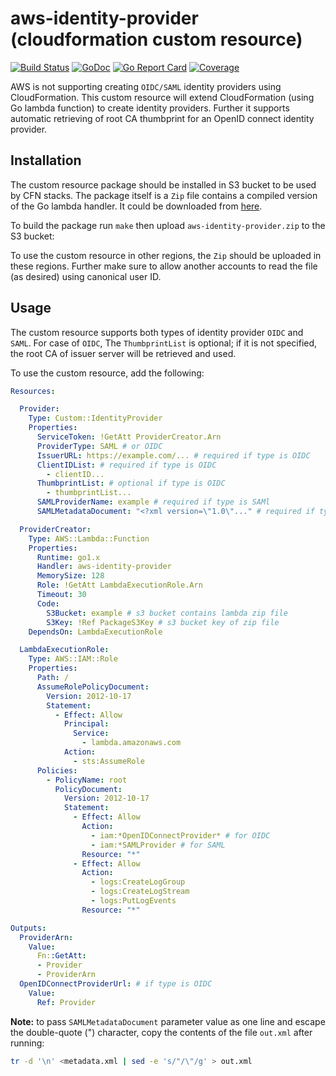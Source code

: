 # aws-identity-provider (cloudformation custom resource)

[![Build Status](https://travis-ci.org/appspero/nelly.svg?branch=master)](https://travis-ci.org/appspero/aws-identity-provider)
[![GoDoc](https://godoc.org/github.com/golang/gddo?status.svg)](http://godoc.org/github.com/appspero/aws-identity-provider)
[![Go Report Card](https://goreportcard.com/badge/github.com/appspero/aws-identity-provider)](https://goreportcard.com/report/github.com/appspero/aws-identity-provider)
[![Coverage](http://gocover.io/_badge/github.com/appspero/aws-identity-provider)](http://gocover.io/github.com/appspero/aws-identity-provider)

AWS is not supporting creating `OIDC/SAML` identity providers using CloudFormation. This custom resource will extend CloudFormation (using Go lambda function) to create identity providers. Further it supports automatic retrieving of root CA thumbprint for an OpenID connect identity provider.

## Installation

The custom resource package should be installed in S3 bucket to be used by CFN stacks. The package itself is a `Zip` file contains a compiled version of the Go lambda handler. It could be downloaded from [here](https://github.com/appspero/aws-identity-provider/releases).

To build the package run `make` then upload `aws-identity-provider.zip` to the S3 bucket:

To use the custom resource in other regions, the `Zip` should be uploaded in these regions. Further make sure to allow another accounts to read the file (as desired) using canonical user ID.

## Usage

The custom resource supports both types of identity provider `OIDC` and `SAML`. For case of `OIDC`, The `ThumbprintList` is optional; if it is not specified, the root CA of issuer server will be retrieved and used.

To use the custom resource, add the following:

```yaml
Resources:

  Provider:
    Type: Custom::IdentityProvider
    Properties:
      ServiceToken: !GetAtt ProviderCreator.Arn
      ProviderType: SAML # or OIDC
      IssuerURL: https://example.com/... # required if type is OIDC
      ClientIDList: # required if type is OIDC
        - clientID... 
      ThumbprintList: # optional if type is OIDC 
        - thumbprintList...
      SAMLProviderName: example # required if type is SAMl 
      SAMLMetadataDocument: "<?xml version=\"1.0\"..." # required if type is SAMl

  ProviderCreator:
    Type: AWS::Lambda::Function
    Properties:
      Runtime: go1.x
      Handler: aws-identity-provider
      MemorySize: 128
      Role: !GetAtt LambdaExecutionRole.Arn
      Timeout: 30
      Code:
        S3Bucket: example # s3 bucket contains lambda zip file
        S3Key: !Ref PackageS3Key # s3 bucket key of zip file
    DependsOn: LambdaExecutionRole

  LambdaExecutionRole:
    Type: AWS::IAM::Role
    Properties:
      Path: /
      AssumeRolePolicyDocument:
        Version: 2012-10-17
        Statement:
          - Effect: Allow
            Principal:
              Service:
                - lambda.amazonaws.com
            Action:
              - sts:AssumeRole
      Policies:
        - PolicyName: root
          PolicyDocument:
            Version: 2012-10-17
            Statement:
              - Effect: Allow
                Action:
                  - iam:*OpenIDConnectProvider* # for OIDC
                  - iam:*SAMLProvider # for SAML
                Resource: "*"
              - Effect: Allow
                Action:
                  - logs:CreateLogGroup
                  - logs:CreateLogStream
                  - logs:PutLogEvents
                Resource: "*"

Outputs:
  ProviderArn:
    Value:
      Fn::GetAtt:
      - Provider
      - ProviderArn
  OpenIDConnectProviderUrl: # if type is OIDC
    Value:
      Ref: Provider
```

**Note:** to pass `SAMLMetadataDocument` parameter value as one line and escape the double-quote (") character, copy the contents of the file `out.xml` after running:

```bash
tr -d '\n' <metadata.xml | sed -e 's/"/\"/g' > out.xml
```
